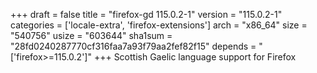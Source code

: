 +++
draft = false
title = "firefox-gd 115.0.2-1"
version = "115.0.2-1"
categories = ['locale-extra', 'firefox-extensions']
arch = "x86_64"
size = "540756"
usize = "603644"
sha1sum = "28fd0240287770cf316faa7a93f79aa2fef82f15"
depends = "['firefox>=115.0.2']"
+++
Scottish Gaelic language support for Firefox
